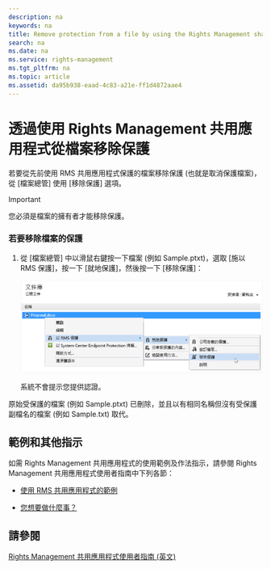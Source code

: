 ```yaml
---
description: na
keywords: na
title: Remove protection from a file by using the Rights Management sharing application
search: na
ms.date: na
ms.service: rights-management
ms.tgt_pltfrm: na
ms.topic: article
ms.assetid: da95b938-eaad-4c83-a21e-ff1d4872aae4
---
```

# 透過使用 Rights Management 共用應用程式從檔案移除保護
若要從先前使用 RMS 共用應用程式保護的檔案移除保護 (也就是取消保護檔案)，從 [檔案總管] 使用 [移除保護] 選項。

> [!IMPORTANT]
> 您必須是檔案的擁有者才能移除保護。

### 若要移除檔案的保護

1.  從 [檔案總管] 中以滑鼠右鍵按一下檔案 (例如 Sample.ptxt)，選取 [施以 RMS 保護]，按一下 [就地保護]，然後按一下 [移除保護]：

    ![](../Image/ADRMS_MSRMSApp_RemoveProtection.png)

    系統不會提示您提供認證。

原始受保護的檔案 (例如 Sample.ptxt) 已刪除，並且以有相同名稱但沒有受保護副檔名的檔案 (例如 Sample.txt) 取代。

## 範例和其他指示
如需 Rights Management 共用應用程式的使用範例及作法指示，請參閱 Rights Management 共用應用程式使用者指南中下列各節：

-   [使用 RMS 共用應用程式的範例](../Topic/Rights_Management_sharing_application_user_guide.md#BKMK_SharingExamples)

-   [您想要做什麼事？](../Topic/Rights_Management_sharing_application_user_guide.md#BKMK_SharingInstructions)

## 請參閱
[Rights Management 共用應用程式使用者指南 &#40;英文&#41;](../Topic/Rights_Management_sharing_application_user_guide.md)

